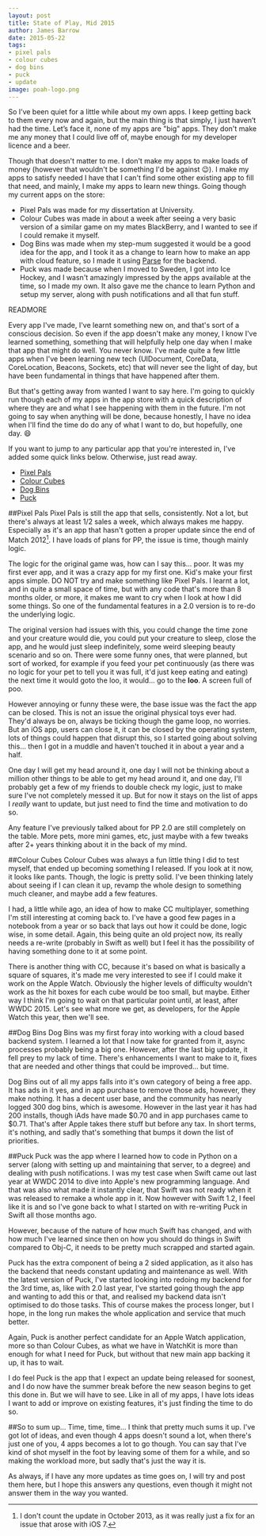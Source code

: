 ```yaml
---
layout: post
title: State of Play, Mid 2015
author: James Barrow
date: 2015-05-22
tags:
- pixel pals
- colour cubes
- dog bins
- puck
- update
image: poah-logo.png
---
```


So I’ve been quiet for a little while about my own apps. I keep getting back to them every now and again, but the main thing is that simply, I just haven’t had the time. Let’s face it, none of my apps are "big" apps. They don't make me any money that I could live off of, maybe enough for my developer licence and a beer.

Though that doesn't matter to me. I don't make my apps to make loads of money (however that wouldn't be something I'd be against 😉). I make my apps to satisfy needed I have that I can't find some other existing app to fill that need, and mainly, I make my apps to learn new things. Going though my current apps on the store:

- Pixel Pals was made for my dissertation at University.
- Colour Cubes was made in about a week after seeing a very basic version of a similar game on my mates BlackBerry, and I wanted to see if I could remake it myself.
- Dog Bins was made when my step-mum suggested it would be a good idea for the app, and I took it as a change to learn how to make an app with cloud feature, so I made it using <a href="http://parse.com" target="_blank">Parse</a> for the backend.
- Puck was made because when I moved to Sweden, I got into Ice Hockey, and I wasn't amazingly impressed by the apps available at the time, so I made my own. It also gave me the chance to learn Python and setup my server, along with push notifications and all that fun stuff.

READMORE

Every app I've made, I've learnt something new on, and that's sort of a conscious decision. So even if the app doesn't make any money, I know I've learned something, something that will helpfully help one day when I make that app that might do well. You never know. I've made quite a few little apps when I've been learning new tech (UIDocument, CoreData, CoreLocation, Beacons, Sockets, etc) that will never see the light of day, but have been fundamental in things that have happened after them.

But that's getting away from wanted I want to say here. I'm going to quickly run though each of my apps in the app store with a quick description of where they are and what I see happening with them in the future. I'm not going to say when anything will be done, because honestly, I have no idea when I'll find the time do do any of what I want to do, but hopefully, one day. 😄

If you want to jump to any particular app that you're interested in, I've added some quick links below. Otherwise, just read away.

- [Pixel Pals](#pixel-pals)
- [Colour Cubes](#colour-cubes)
- [Dog Bins](#dog-bins)
- [Puck](#puck)

##Pixel Pals
Pixel Pals is still the app that sells, consistently. Not a lot, but there's always at least 1/2 sales a week, which always makes me happy. Especially as it's an app that hasn't gotten a proper update since the end of Match 2012[^1]. I have loads of plans for PP, the issue is time, though mainly logic.

The logic for the original game was, how can I say this... poor. It was my first ever app, and it was a crazy app for my first one. Kid's make your first apps simple. DO NOT try and make something like Pixel Pals. I learnt a lot, and in quite a small space of time, but with any code that's more than 8 months older, or more, it makes me want to cry when I look at how I did some things. So one of the fundamental features in a 2.0 version is to re-do the underlying logic.

The original version had issues with this, you could change the time zone and your creature would die, you could put your creature to sleep, close the app, and he would just sleep indefinitely, some weird sleeping beauty scenario and so on. There were some funny ones, that were planned, but sort of worked, for example if you feed your pet continuously (as there was no logic for your pet to tell you it was full, it'd just keep eating and eating) the next time it would goto the loo, it would... go to the **loo**. A screen full of poo.

However annoying or funny these were, the base issue was the fact the app can be closed. This is not an issue the original physical toys ever had. They'd always be on, always be ticking though the game loop, no worries. But an iOS app, users can close it, it can be closed by the operating system, lots of things could happen that disrupt this, so I started going about solving this... then I got in a muddle and haven't touched it in about a year and a half.

One day I will get my head around it, one day I will not be thinking about a million other things to be able to get my head around it, and one day, I'll probably get a few of my friends to double check my logic, just to make sure I've not completely messed it up. But for now it stays on the list of apps I _really_ want to update, but just need to find the time and motivation to do so.

Any feature I've previously talked about for PP 2.0 are still completely on the table. More pets, more mini games, etc, just maybe with a few tweaks after 2+ years thinking about it in the back of my mind.

##Colour Cubes
Colour Cubes was always a fun little thing I did to test myself, that ended up becoming something I released. If you look at it now, it looks like pants. Though, the logic is pretty solid. I've been thinking lately about seeing if I can clean it up, revamp the whole design to something much cleaner, and maybe add a few features.

I had, a little while ago, an idea of how to make CC multiplayer, something I'm still interesting at coming back to. I've have a good few pages in a notebook from a year or so back that lays out how it could be done, logic wise, in some detail. Again, this being quite an old project now, its really needs a re-write (probably in Swift as well) but I feel it has the possibility of having something done to it at some point.

There is another thing with CC, because it's based on what is basically a square of squares, it's made me very interested to see if I could make it work on the Apple Watch. Obviously the higher levels of difficulty wouldn't work as the hit boxes for each cube would be too small, but maybe. Either way I think I'm going to wait on that particular point until, at least, after WWDC 2015. Let's see what more we get, as developers, for the Apple Watch this year, then we'll see.

##Dog Bins
Dog Bins was my first foray into working with a cloud based backend system. I learned a lot that I now take for granted from it, async processes probably being a big one. However, after the last big update, it fell prey to my lack of time. There's enhancements I want to make to it, fixes that are needed and other things that could be improved... but time.

Dog Bins out of all my apps falls into it's own category of being a free app. It has ads in it yes, and in app purchase to remove those ads, however, they make nothing. It has a decent user base, and the community has nearly logged 300 dog bins, which is awesome. However in the last year it has had 200 installs, though iAds have made $0.70 and in app purchases came to $0.71. That's after Apple takes there stuff but before any tax. In short terms, it's nothing, and sadly that's something that bumps it down the list of priorities.

##Puck
Puck was the app where I learned how to code in Python on a server (along with setting up and maintaining that server, to a degree) and dealing with push notifications. I was my test case when Swift came out last year at WWDC 2014 to dive into Apple's new programming language. And that was also what made it instantly clear, that Swift was not ready when it was released to remake a whole app in it. Now however with Swift 1.2, I feel like it is and so I've gone back to what I started on with re-writing Puck in Swift all those months ago.

However, because of the nature of how much Swift has changed, and with how much I've learned since then on how you should do things in Swift compared to Obj-C, it needs to be pretty much scrapped and started again.

Puck has the extra component of being a 2 sided application, as it also has the backend that needs constant updating and maintenance as well. With the latest version of Puck, I've started looking into redoing my backend for the 3rd time, as, like with 2.0 last year, I've started going though the app and wanting to add this or that, and realised my backend data isn't optimised to do those tasks. This of course makes the process longer, but I hope, in the long run makes the whole application and service that much better.

Again, Puck is another perfect candidate for an Apple Watch application, more so than Colour Cubes, as what we have in WatchKit is more than enough for what I need for Puck, but without that new main app backing it up, it has to wait.

I do feel Puck is the app that I expect an update being released for soonest, and I do now have the summer break before the new season begins to get this done in. But we will have to see. Like in all of my apps, I have lots ideas I want to add or improve on existing features, it's just finding the time to do so.

##So to sum up...
Time, time, time... I think that pretty much sums it up. I've got lot of ideas, and even though 4 apps doesn't sound a lot, when there's just one of you, 4 apps becomes a lot to go though. You can say that I've kind of shot myself in the foot by leaving some of them for a while, and so making the workload more, but sadly that's just the way it is.

As always, if I have any more updates as time goes on, I will try and post them here, but I hope this answers any questions, even though it might not answer them in the way you wanted.

[^1]: I don't count the update in October 2013, as it was really just a fix for an issue that arose with iOS 7.